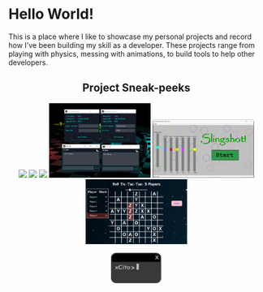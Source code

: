 <p>
    <h1>Hello World!</h1>
    
</p>

This is a place where I like to showcase my personal projects and record how I've been building my skill as a developer. These projects range from playing with physics, messing with animations, to build tools to help other developers.




<h2 align="center">Project Sneak-peeks</h2>
<p align="center">
<img src="https://github.com/xCito/Bubbles/blob/master/media/bubblesAnimation.gif" width="200" />
<img src="https://github.com/xCito/Bouncing/blob/master/media/bounceAnimation.gif" width="200" />
<img src="https://github.com/xCito/InfectedBunny/blob/master/media/bunnyInfection.gif" width="200" />
<img src="https://github.com/xCito/InstantMessenger/blob/master/Screenshots/ssTwoInstancesTalking.png" width="200" />
<img src="https://github.com/xCito/Slingshot/blob/master/screenshot/menuScreenShot.png" width="200" />
<img src="https://github.com/xCito/NxN_TicTacToeWEB/blob/master/ScreenShots/9x9ScreenShot2.png" width="200" />
</p>

<p align="center">
    <img src="xCitoLogo2.png" width="100"/>
</p>
<!--
**xCito/xCito** is a ✨ _special_ ✨ repository because its `README.md` (this file) appears on your GitHub profile.

Here are some ideas to get you started:

- 🔭 I’m currently working on ...
- 🌱 I’m currently learning ...
- 👯 I’m looking to collaborate on ...
- 🤔 I’m looking for help with ...
- 💬 Ask me about ...
- 📫 How to reach me: ...
- 😄 Pronouns: ...
- ⚡ Fun fact: ...
-->
